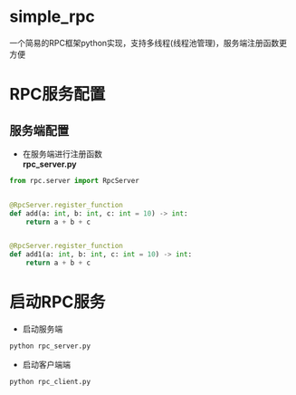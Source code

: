 # simple_rpc
一个简易的RPC框架python实现，支持多线程(线程池管理)，服务端注册函数更方便

# RPC服务配置
## 服务端配置
- 在服务端进行注册函数 \
**rpc_server.py**
```python
from rpc.server import RpcServer


@RpcServer.register_function
def add(a: int, b: int, c: int = 10) -> int:
    return a + b + c


@RpcServer.register_function
def add1(a: int, b: int, c: int = 10) -> int:
    return a + b + c
```

# 启动RPC服务

- 启动服务端
```python
python rpc_server.py
```

- 启动客户端端
```python
python rpc_client.py
```
